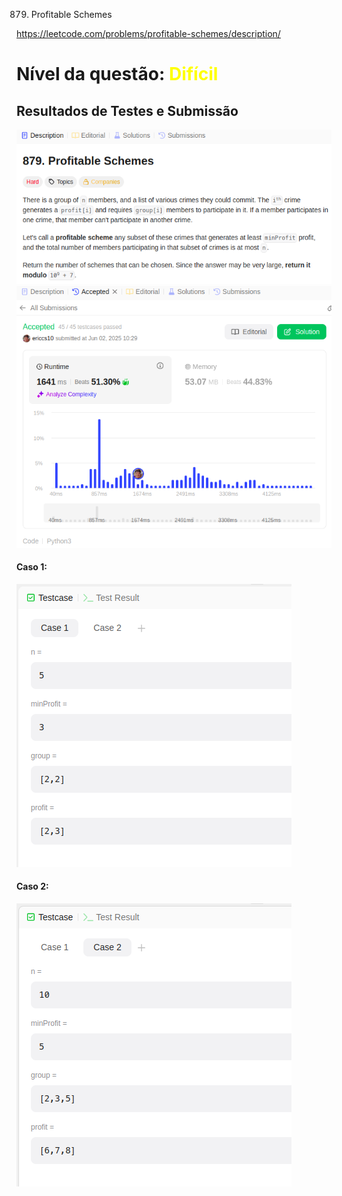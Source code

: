 879. Profitable Schemes

https://leetcode.com/problems/profitable-schemes/description/

# Nível da questão:  <span style="color: yellow;">Difícil</span>

## Resultados de Testes e Submissão

![](/Assets/DescricaoDificil.png)
![](/Assets/SubmissaoDificil.png)


#### Caso 1:
![](/Assets/CasoTeste1Dificil.png)

#### Caso 2:
![](/Assets/CasoTeste2Dificl.png)
